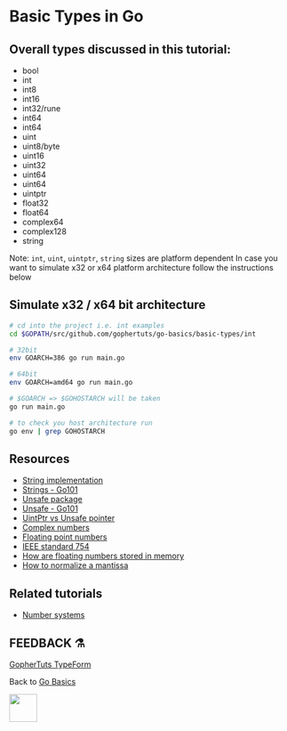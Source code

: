 # Basic Types in Go

## Overall types discussed in this tutorial:

- bool
- int
- int8
- int16
- int32/rune
- int64
- int64
- uint
- uint8/byte
- uint16
- uint32
- uint64
- uint64
- uintptr
- float32
- float64
- complex64
- complex128
- string

Note: `int`, `uint`, `uintptr`, `string` sizes are platform dependent
In case you want to simulate x32 or x64 platform architecture
follow the instructions below

## Simulate x32 / x64 bit architecture

```bash
# cd into the project i.e. int examples
cd $GOPATH/src/github.com/gophertuts/go-basics/basic-types/int

# 32bit
env GOARCH=386 go run main.go

# 64bit
env GOARCH=amd64 go run main.go

# $GOARCH => $GOHOSTARCH will be taken
go run main.go

# to check you host architecture run
go env | grep GOHOSTARCH
```

## Resources

- [String implementation](https://github.com/golang/go/blob/master/src/runtime/string.go)
- [Strings - Go101](https://go101.org/article/string.html)
- [Unsafe package](https://golang.org/pkg/unsafe/)
- [Unsafe - Go101](https://go101.org/article/unsafe.html)
- [UintPtr vs Unsafe pointer](https://utcc.utoronto.ca/~cks/space/blog/programming/GoUintptrVsUnsafePointer)
- [Complex numbers](https://en.wikipedia.org/wiki/Complex_number)
- [Floating point numbers](https://docs.oracle.com/cd/E19957-01/806-3568/ncg_goldberg.html)
- [IEEE standard 754](https://www.geeksforgeeks.org/ieee-standard-754-floating-point-numbers/)
- [How are floating numbers stored in memory](https://stackoverflow.com/questions/7644699/how-are-floating-point-numbers-stored-in-memory)
- [How to normalize a mantissa](https://stackoverflow.com/questions/28800565/how-to-normalize-a-mantissa)


## Related tutorials
- [Number systems](https://github.com/gophertuts/go-basics/blob/master/number-systems)

## FEEDBACK ⚗

[GopherTuts TypeForm](https://gophertuts.typeform.com/to/j2CJmC)

Back to
[Go Basics](https://github.com/gophertuts/go-basics)

<img src="https://github.com/gophertuts/go-basics/raw/master/gophertuts.svg?sanitize=true" width="50px"/>